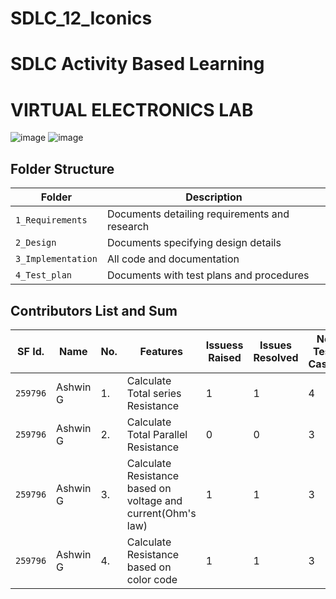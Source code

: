# SDLC_12_Iconics

# SDLC Activity Based Learning

# VIRTUAL ELECTRONICS LAB


![image](https://user-images.githubusercontent.com/67604549/130068222-b4dda5ed-6d9c-456c-8e2f-37955c1cbefe.png)
![image](https://user-images.githubusercontent.com/67604549/130070579-5cc33596-27d3-492b-bc95-d4b1a789c892.png)


## Folder Structure
Folder             | Description
-------------------| -----------------------------------------
`1_Requirements`   | Documents detailing requirements and research
`2_Design`         | Documents specifying design details
`3_Implementation` | All code and documentation
`4_Test_plan`      | Documents with test plans and procedures

## Contributors List and Sum
SF Id. |  Name                  | No.  |  Features                          | Issuess Raised |Issues Resolved|No Test Cases|Test Case Pass
-------|------------------------|------|------------------------------------|----------------|---------------|-------------|--------------
`259796` | Ashwin G          |1.    |Calculate Total series Resistance   |  1            |  1          | 4          | 4    
`259796` | Ashwin G          |2.    |Calculate Total Parallel Resistance  |  0            |  0           | 3         | 3   
`259796` | Ashwin G          |3.    |Calculate Resistance based on voltage and current(Ohm's law) |  1            |  1          | 3          | 3    
`259796` | Ashwin G          |4.    |Calculate Resistance based on color code |  1            |  1          | 3         | 3     

